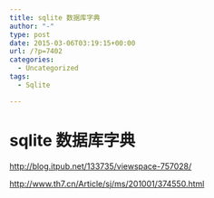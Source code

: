 ```yaml
---
title: sqlite 数据库字典
author: "-"
type: post
date: 2015-03-06T03:19:15+00:00
url: /?p=7402
categories:
  - Uncategorized
tags:
  - Sqlite

---
```

# sqlite 数据库字典
http://blog.itpub.net/133735/viewspace-757028/

http://www.th7.cn/Article/sj/ms/201001/374550.html